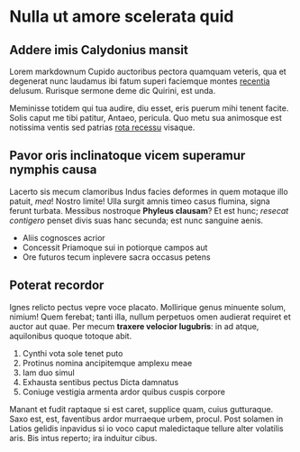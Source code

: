 # Nulla ut amore scelerata quid

## Addere imis Calydonius mansit

Lorem markdownum Cupido auctoribus pectora quamquam veteris, qua et degenerat
nunc laudamus ibi fatum superi faciemque montes [recentia](#sacrorum-urbes-cura)
delusum. Rurisque sermone deme dic Quirini, est unda.

Meminisse totidem qui tua audire, diu esset, eris puerum mihi tenent facite.
Solis caput me tibi patitur, Antaeo, pericula. Quo metu sua animosque est
notissima ventis sed patrias [rota recessu](#sed-hister-quam) visaque.

## Pavor oris inclinatoque vicem superamur nymphis causa

Lacerto sis mecum clamoribus Indus facies deformes in quem motaque illo patuit,
*mea*! Nostro limite! Ulla surgit amnis timeo casus flumina, signa ferunt
turbata. Messibus nostroque **Phyleus clausam**? Et est hunc; *resecat
contigero* penset divis suas hanc secunda; est nunc sanguine aenis.

- Aliis cognosces acrior
- Concessit Priamoque sui in potiorque campos aut
- Ore futuros tecum inplevere sacra occasus petens

## Poterat recordor

Ignes relicto pectus vepre voce placato. Mollirique genus minuente solum,
nimium! Quem ferebat; tanti illa, nullum perpetuos omen audierat requiret et
auctor aut quae. Per mecum **traxere velocior lugubris**: in ad atque,
aquilonibus quoque totoque abit.

1. Cynthi vota sole tenet puto
2. Protinus nomina ancipitemque amplexu meae
3. Iam duo simul
4. Exhausta sentibus pectus Dicta damnatus
5. Coniuge vestigia armenta ardor quibus cuspis corpore

Manant et fudit raptaque si est caret, supplice quam, cuius gutturaque. Saxo
est, est, faventibus ardor murraeque urbem, procul. Post solamen in Latios
gelidis inpavidus si io voco caput maledictaque tellure alter volatilis aris.
Bis intus reperto; ira induitur cibus.
